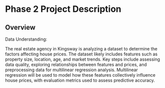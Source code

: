 # Phase 2 Project Description
## Overview


Data Understanding:

The real estate agency in Kingsway is analyzing a dataset to determine the factors affecting house prices. The dataset likely includes features such as property size, location, age, and market trends. Key steps include assessing data quality, exploring relationships between features and prices, and preprocessing data for multilinear regression analysis. Multilinear regression will be used to model how these features collectively influence house prices, with evaluation metrics used to assess predictive accuracy.